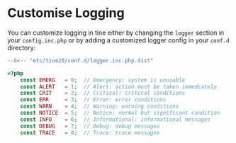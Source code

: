 Customise Logging
=
You can customize logging in tine either by changing the `logger` section in your `config.inc.php` or by adding 
a customized logger config in your `conf.d` directory:


``` php title="./conf.d/sso.inc.php"
--8<-- "etc/tine20/conf.d/logger.inc.php.dist"
```

``` php title="Posible log priorities"
<?php
    const EMERG   = 0;  // Emergency: system is unusable
    const ALERT   = 1;  // Alert: action must be taken immediately
    const CRIT    = 2;  // Critical: critical conditions
    const ERR     = 3;  // Error: error conditions
    const WARN    = 4;  // Warning: warning conditions
    const NOTICE  = 5;  // Notice: normal but significant condition
    const INFO    = 6;  // Informational: informational messages
    const DEBUG   = 7;  // Debug: debug messages
    const TRACE   = 8;  // Trace: trace messages
```
